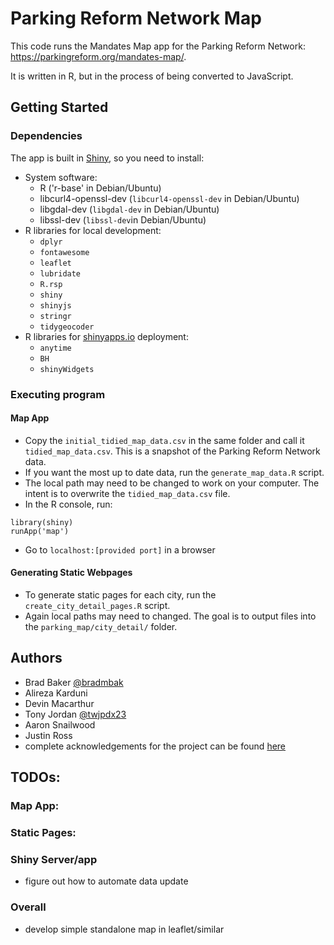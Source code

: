# Parking Reform Network Map

This code runs the Mandates Map app for the Parking Reform Network: https://parkingreform.org/mandates-map/.

It is written in R, but in the process of being converted to JavaScript.

## Getting Started

### Dependencies

The app is built in [Shiny](https://shiny.rstudio.com/), so you need to install:
* System software:
    * R ('r-base' in Debian/Ubuntu)
    * libcurl4-openssl-dev (`libcurl4-openssl-dev` in Debian/Ubuntu)
    * libgdal-dev (`libgdal-dev` in Debian/Ubuntu)
    * libssl-dev (`libssl-dev`in Debian/Ubuntu)
* R libraries for local development: 
    * `dplyr`
    * `fontawesome`
    * `leaflet`
    * `lubridate`
    * `R.rsp`
    * `shiny`
    * `shinyjs`
    * `stringr`
    * `tidygeocoder`
* R libraries for [shinyapps.io](shinyapps.io) deployment:
    * `anytime`
    * `BH`
    * `shinyWidgets`

### Executing program

#### Map App

* Copy the `initial_tidied_map_data.csv` in the same folder and call it `tidied_map_data.csv`. This is a snapshot of the Parking Reform Network data.
* If you want the most up to date data, run the `generate_map_data.R` script.
* The local path may need to be changed to work on your computer. The intent is to overwrite the `tidied_map_data.csv` file.
* In the R console, run:
```
library(shiny)
runApp('map')
```
* Go to `localhost:[provided port]` in a browser

#### Generating Static Webpages

* To generate static pages for each city, run the `create_city_detail_pages.R` script.
* Again local paths may need to changed. The goal is to output files into the `parking_map/city_detail/` folder.

## Authors

- Brad Baker [@bradmbak](https://twitter.com/bradmbak)
- Alireza Karduni
- Devin Macarthur
- Tony Jordan [@twjpdx23](https://twitter.com/twjpdx23)
- Aaron Snailwood
- Justin Ross
- complete acknowledgements for the project can be found [here](https://parkingreform.org/mandates-map/acknowledgments.html)

## TODOs:

### Map App:

### Static Pages: 

### Shiny Server/app
* figure out how to automate data update

### Overall
* develop simple standalone map in leaflet/similar
